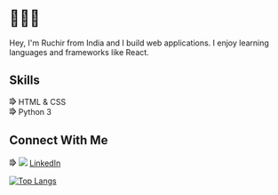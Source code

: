 # 👨🏻‍💻

Hey, I'm Ruchir from India and I build web applications. I enjoy learning languages and frameworks like React.

## Skills

⭆ HTML & CSS<br/>
⭆ Python 3

## Connect With Me
⭆ <img src="https://i.stack.imgur.com/gVE0j.png"> [LinkedIn](https://linkedin.com/in/RuchirChawdhry)

[![Top Langs](https://github-readme-stats.vercel.app/api/top-langs/?username=RuchirChawdhry&hide=jupyter%20notebook&layout=compact)](https://github.com/RuchirChawdhry?tab=repositories)



